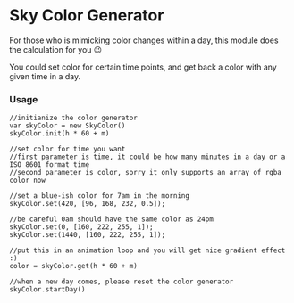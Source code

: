 # Sky Color Generator

For those who is mimicking color changes within a day, this module does the calculation for you :wink:

You could set color for certain time points, and get back a color with any given time in a day.

### Usage

```
//initianize the color generator
var skyColor = new SkyColor()
skyColor.init(h * 60 + m)
```

```
//set color for time you want
//first parameter is time, it could be how many minutes in a day or a ISO 8601 format time
//second parameter is color, sorry it only supports an array of rgba color now

//set a blue-ish color for 7am in the morning
skyColor.set(420, [96, 168, 232, 0.5]);

//be careful 0am should have the same color as 24pm
skyColor.set(0, [160, 222, 255, 1]);
skyColor.set(1440, [160, 222, 255, 1]);
```

```
//put this in an animation loop and you will get nice gradient effect :)
color = skyColor.get(h * 60 + m)
```

```
//when a new day comes, please reset the color generator
skyColor.startDay()
```